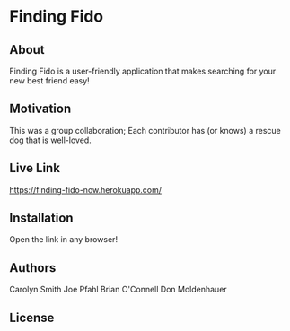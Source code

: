 # Finding Fido

## About
Finding Fido is a user-friendly application that makes searching for your new best friend easy!

## Motivation 
This was a group collaboration; Each contributor has (or knows) a rescue dog that is well-loved. 

## Live Link
https://finding-fido-now.herokuapp.com/

## Installation
Open the link in any browser!

## Authors
Carolyn Smith
Joe Pfahl
Brian O'Connell
Don Moldenhauer

## License



